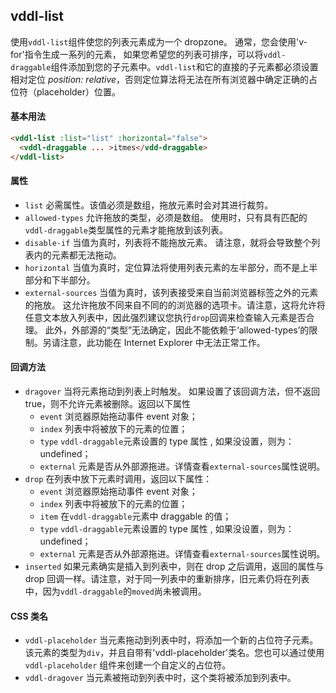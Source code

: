 ## vddl-list

使用`vddl-list`组件使您的列表元素成为一个 dropzone。 通常，您会使用'v-for'指令生成一系列的元素， 如果您希望您的列表可排序，可以将`vddl-draggable`组件添加到您的子元素中。`vddl-list`和它的直接的子元素都必须设置相对定位 *position: relative*，否则定位算法将无法在所有浏览器中确定正确的占位符（placeholder）位置。

#### 基本用法

```html
<vddl-list :list="list" :horizontal="false">
  <vddl-draggable ... >itmes</vdd-draggable>
</vddl-list>
```

#### 属性

* `list` 必需属性。该值必须是数组，拖放元素时会对其进行裁剪。
* `allowed-types` 允许拖放的类型，必须是数组。 使用时，只有具有匹配的`vddl-draggable`类型属性的元素才能拖放到该列表。
* `disable-if` 当值为真时，列表将不能拖放元素。 请注意，就将会导致整个列表内的元素都无法拖动。
* `horizontal` 当值为真时，定位算法将使用列表元素的左半部分，而不是上半部分和下半部分。
* `external-sources` 当值为真时，该列表接受来自当前浏览器标签之外的元素的拖放。 这允许拖放不同来自不同的的浏览器的选项卡。请注意，这将允许将任意文本放入列表中，因此强烈建议您执行`drop`回调来检查输入元素是否合理。 此外，外部源的“类型”无法确定，因此不能依赖于‘allowed-types’的限制。另请注意，此功能在 Internet Explorer 中无法正常工作。


#### 回调方法

* `dragover` 当将元素拖动到列表上时触发。 如果设置了该回调方法，但不返回 true，则不允许元素被删除。返回以下属性
    * `event` 浏览器原始拖动事件 event 对象；
    * `index` 列表中将被放下的元素的位置；
    * `type` `vddl-draggable`元素设置的 type 属性 , 如果没设置，则为：undefined；
    * `external` 元素是否从外部源拖进。详情查看`external-sources`属性说明。
* `drop` 在列表中放下元素时调用，返回以下属性：
    * `event` 浏览器原始拖动事件 event 对象；
    * `index` 列表中将被放下的元素的位置；
    * `item` 在`vddl-draggable`元素中 draggable 的值；
    * `type` `vddl-draggable`元素设置的 type 属性 , 如果没设置，则为：undefined；
    * `external` 元素是否从外部源拖进。详情查看`external-sources`属性说明。
* `inserted` 如果元素确实是插入到列表中，则在 drop 之后调用，返回的属性与 drop 回调一样。请注意，对于同一列表中的重新排序，旧元素仍将在列表中，因为`vddl-draggable`的`moved`尚未被调用。

#### CSS 类名

* `vddl-placeholder` 当元素拖动到列表中时，将添加一个新的占位符子元素。 该元素的类型为`div`，并且自带有'vddl-placeholder'类名。您也可以通过使用 `vddl-placeholder` 组件来创建一个自定义的占位符。
* `vddl-dragover` 当元素被拖动到列表中时，这个类将被添加到列表中。
